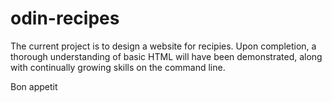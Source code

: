 # odin-recipes
The current project is to design a website for recipies. Upon completion,
a thorough understanding of basic HTML will have been demonstrated, along
with continually growing skills on the command line.

Bon appetit
